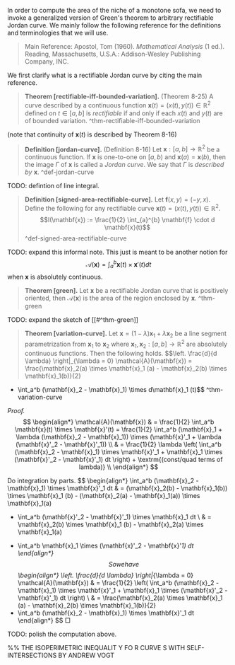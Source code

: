 In order to compute the area of the niche of a monotone sofa, we need to invoke a generalized version of Green's theorem to arbitrary rectifiable Jordan curve. We mainly follow the following reference for the definitions and terminologies that we will use.

> Main Reference: 
> 	Apostol, Tom (1960). _Mathematical Analysis_ (1 ed.). Reading, Massachusetts, U.S.A.: Addison-Wesley Publishing Company, INC.

We first clarify what is a rectifiable Jordan curve by citing the main reference.

> __Theorem [rectifiable-iff-bounded-variation].__ (Theorem 8-25) A curve described by a continuous function $\mathbf{x}(t) = (x(t), y(t)) \in \mathbb{R}^2$ defined on $t \in [a, b]$ is _rectifiable_ if and only if each $x(t)$ and $y(t)$ are of bounded variation. ^thm-rectifiable-iff-bounded-variation

(note that continuity of $\mathbf{x}(t)$ is described by Theorem 8-16)

> __Definition [jordan-curve].__ (Definition 8-16) Let $\mathbf{x} : [a, b] \to \mathbb{R}^2$ be a continuous function. If $\mathbf{x}$ is one-to-one on $[a, b)$ and $\mathbf{x}(a) = \mathbf{x}(b)$, then the image $\Gamma$ of $\mathbf{x}$ is called a _Jordan curve_. We say that $\Gamma$ is _described by_ $\mathbf{x}$. ^def-jordan-curve

TODO: defintion of line integral.

> __Definition [signed-area-rectifiable-curve].__ Let $\mathbf{f}(x, y) = (-y, x)$. Define the following for any rectifiable curve $\mathbf{x}(t) = (x(t), y(t)) \in \mathbb{R}^2$. $$I(\mathbf{x}) := \frac{1}{2} \int_{a}^{b} \mathbf{f} \cdot d \mathbf{x}(t)$$ ^def-signed-area-rectifiable-curve

TODO: expand this informal note. This just is meant to be another notion for $$\mathcal{A}(\mathbf{x}) = \int_{a}^{b} \mathbf{x}(t) \times \mathbf{x}'(t) dt$$ when $\mathbf{x}$ is absolutely continuous.

> __Theorem [green].__ Let $\mathbf{x}$ be a rectifiable Jordan curve that is positively oriented, then $\mathcal{A}(\mathbf{x})$ is the area of the region enclosed by $\mathbf{x}$. ^thm-green

TODO: expand the sketch of [[#^thm-green]]

> __Theorem [variation-curve].__ Let $\mathbf{x} = (1 - \lambda) \mathbf{x}_1 + \lambda \mathbf{x}_2$ be a line segment parametrization from $\mathbf{x}_1$ to $\mathbf{x}_2$ where $\mathbf{x}_1, \mathbf{x}_2 : [a, b] \rightarrow \mathbb{R}^2$ are absolutely continuous functions. Then the following holds. $$\left. \frac{d}{d \lambda} \right|_{\lambda = 0} \mathcal{A}(\mathbf{x}) = \frac{\mathbf{x}_2(a) \times \mathbf{x}_1 (a) - \mathbf{x}_2(b) \times \mathbf{x}_1(b)}{2}
+ \int_a^b (\mathbf{x}_2 - \mathbf{x}_1) \times d\mathbf{x}_1 (t)$$ ^thm-variation-curve

_Proof._  
$$
\begin{align*}
\mathcal{A}(\mathbf{x}) & = \frac{1}{2} \int_a^b \mathbf{x}(t) \times \mathbf{x}'(t) 
= \frac{1}{2} \int_a^b (\mathbf{x}_1 + \lambda (\mathbf{x}_2 - \mathbf{x}_1)) \times (\mathbf{x}'_1 + \lambda (\mathbf{x}'_2 - \mathbf{x}'_1)) \\
& = \frac{1}{2} \lambda \left( \int_a^b (\mathbf{x}_2 - \mathbf{x}_1) \times \mathbf{x}'_1 + \mathbf{x}_1 \times (\mathbf{x}'_2 - \mathbf{x}'_1) dt \right) + \textrm{(const/quad terms of lambda)} \\
\end{align*}
$$

Do integration by parts.
$$
\begin{align*}
\int_a^b (\mathbf{x}_2 - \mathbf{x}_1) \times \mathbf{x}'_1 dt & = 
(\mathbf{x}_2(b) - \mathbf{x}_1(b)) \times \mathbf{x}_1 (b) - (\mathbf{x}_2(a) - \mathbf{x}_1(a)) \times \mathbf{x}_1(a)
- \int_a^b (\mathbf{x}'_2 - \mathbf{x}'_1) \times \mathbf{x}_1 dt \\
& = \mathbf{x}_2(b) \times \mathbf{x}_1 (b) - \mathbf{x}_2(a) \times \mathbf{x}_1(a)
+ \int_a^b \mathbf{x}_1 \times (\mathbf{x}'_2 - \mathbf{x}'_1) dt
\end{align*}
$$
So we have
$$
\begin{align*}
\left. \frac{d}{d \lambda} \right|_{\lambda = 0} \mathcal{A}(\mathbf{x}) & = 
\frac{1}{2} \left( \int_a^b (\mathbf{x}_2 - \mathbf{x}_1) \times \mathbf{x}'_1 + \mathbf{x}_1 \times (\mathbf{x}'_2 - \mathbf{x}'_1) dt \right) \\
& = \frac{\mathbf{x}_2(a) \times \mathbf{x}_1 (a) - \mathbf{x}_2(b) \times \mathbf{x}_1(b)}{2}
+ \int_a^b (\mathbf{x}_2 - \mathbf{x}_1) \times \mathbf{x}'_1 dt
\end{align*}
$$
□

TODO: polish the computation above.

%% THE ISOPERIMETRIC INEQUALIT Y FO R CURVE S WITH SELF-INTERSECTIONS BY ANDREW VOGT